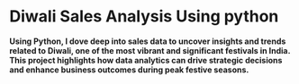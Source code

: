 # Diwali Sales Analysis Using python <b>

Using Python, I dove deep into sales data to uncover insights and trends related to Diwali, one of the most vibrant and significant festivals in India. This project highlights how data analytics can drive strategic decisions and enhance business outcomes during peak festive seasons.
